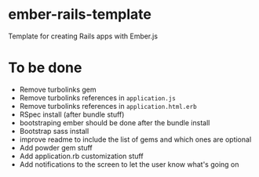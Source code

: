 # ember-rails-template

Template for creating Rails apps with Ember.js

# To be done

* Remove turbolinks gem
* Remove turbolinks references in `application.js`
* Remove turbolinks references in `application.html.erb`
* RSpec install (after bundle stuff)
* bootstraping ember should be done after the bundle install
* Bootstrap sass install
* improve readme to include the list of gems and which ones are optional
* Add powder gem stuff
* Add application.rb customization stuff
* Add notifications to the screen to let the user know what's going on
